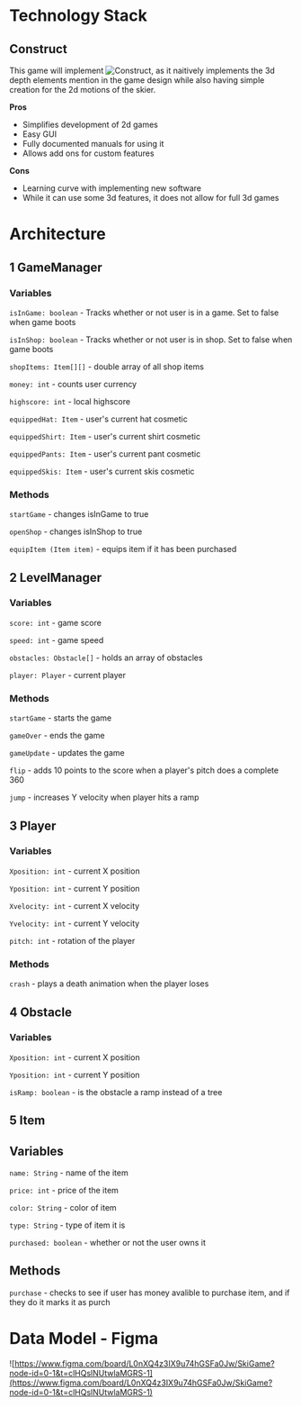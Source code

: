 # Technology Stack

## Construct
This game will implement ![Construct](https://www.construct.net/en/make-games/manuals/construct-3), as it naitively implements the 3d depth elements mention in the game design while also having simple creation for the 2d motions of the skier. 

**Pros**
- Simplifies development of 2d games
- Easy GUI
- Fully documented manuals for using it
- Allows add ons for custom features

**Cons**
- Learning curve with implementing new software
- While it can use some 3d features, it does not allow for full 3d games

# Architecture

## 1 GameManager

### Variables

`isInGame: boolean` - Tracks whether or not user is in a game. Set to false when game boots

`isInShop: boolean` - Tracks whether or not user is in shop. Set to false when game boots

`shopItems: Item[][]` - double array of all shop items

`money: int` - counts user currency

`highscore: int` - local highscore

`equippedHat: Item` - user's current hat cosmetic

`equippedShirt: Item` - user's current shirt cosmetic

`equippedPants: Item` - user's current pant cosmetic

`equippedSkis: Item` - user's current skis cosmetic

### Methods

`startGame` - changes isInGame to true

`openShop` - changes isInShop to true

`equipItem (Item item)` - equips item if it has been purchased

## 2 LevelManager

### Variables

`score: int` - game score

`speed: int` - game speed

`obstacles: Obstacle[]` - holds an array of obstacles

`player: Player` - current player

### Methods

`startGame` - starts the game

`gameOver` - ends the game

`gameUpdate` - updates the game

`flip` - adds 10 points to the score when a player's pitch does a complete 360

`jump` - increases Y velocity when player hits a ramp

## 3 Player

### Variables

`Xposition: int` - current X position

`Yposition: int` - current Y position

`Xvelocity: int` - current X velocity

`Yvelocity: int` - current Y velocity

`pitch: int` - rotation of the player

### Methods

`crash` - plays a death animation when the player loses

## 4 Obstacle

### Variables

`Xposition: int` - current X position

`Yposition: int` - current Y position

`isRamp: boolean` - is the obstacle a ramp instead of a tree

## 5 Item

## Variables

`name: String` - name of the item

`price: int` - price of the item

`color: String` - color of item

`type: String` - type of item it is

`purchased: boolean` - whether or not the user owns it

## Methods

`purchase` - checks to see if user has money avalible to purchase item, and if they do it marks it as purch

# Data Model - Figma

![https://www.figma.com/board/L0nXQ4z3IX9u74hGSFa0Jw/SkiGame?node-id=0-1&t=clHQslNUtwlaMGRS-1](https://www.figma.com/board/L0nXQ4z3IX9u74hGSFa0Jw/SkiGame?node-id=0-1&t=clHQslNUtwlaMGRS-1)
